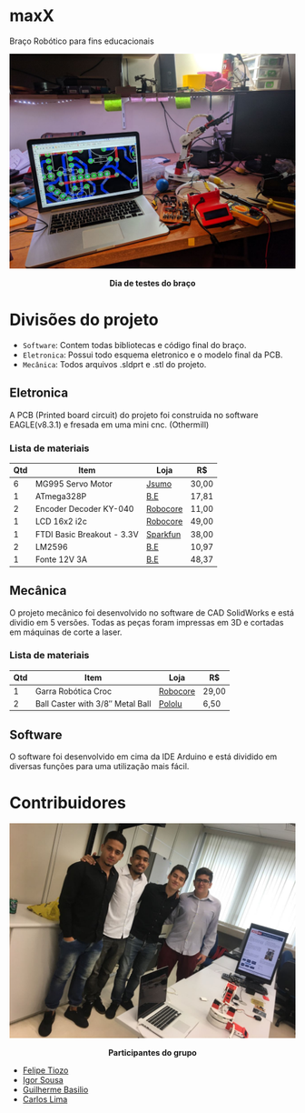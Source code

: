 # maxX
Braço Robótico para fins educacionais
<div style="align=middle"><img src ="https://github.com/felipetiozo/maxX/blob/master/Midia%20/Teste%20da%20PCB.jpeg" /></div>
<p align="center";> <b> Dia de testes do braço </b> </p>

# Divisões do projeto
* `Software`: Contem todas bibliotecas e código final do braço.
* `Eletronica`: Possui todo esquema eletronico e o modelo final da PCB.
* `Mecânica`: Todos arquivos .sldprt e .stl do projeto.


## Eletronica
A PCB (Printed board circuit) do projeto foi construida no software EAGLE(v8.3.1) e fresada em uma mini cnc. (Othermill)
### Lista de materiais 
| Qtd | Item | Loja | R$ |
|-----|------|-----|-----|
| 6 | MG995 Servo Motor | [Jsumo](http://www.jsumo.com/mg995-metal-gear-rc-servo-motor-towerpro) | 30,00 | 
| 1 | ATmega328P | [B.E](http://www.baudaeletronica.com.br/kit-arduino-atmega328p-bootloader.html) | 17,81 | 
| 2 | Encoder Decoder KY-040 | [Robocore](https://www.pololu.com/product/713) | 11,00 | 
| 1 | LCD 16x2 i2c | [Robocore](https://www.robocore.net/loja/produtos/lcd-16x2-5v-com-interface-i2c.html) | 49,00 | 
| 1 | FTDI Basic Breakout - 3.3V | [Sparkfun](https://www.sparkfun.com/products/9873) | 38,00 | 
| 2 | LM2596 | [B.E](http://www.baudaeletronica.com.br/modulo-regulador-de-tensao-lm2596.html) | 10,97 | 
| 1 | Fonte 12V 3A | [B.E](http://www.baudaeletronica.com.br/fonte-chaveada-12vdc-3a.html) | 48,37 | 


## Mecânica
O projeto mecânico foi desenvolvido no software de CAD SolidWorks e está dividio em 5 versões. Todas as peças foram impressas em 3D e cortadas em máquinas de corte a laser.

### Lista de materiais
| Qtd | Item | Loja | R$ |
|-----|------|-----|-----|
| 1 | Garra Robótica Croc | [Robocore](https://www.robocore.net/loja/produtos/garra-robotica-croc.html) | 29,00 | 
| 2 | Ball Caster with 3/8″ Metal Ball | [Pololu](https://www.pololu.com/product/951) | 6,50 | 


## Software
O software foi desenvolvido em cima da IDE Arduino e está dividido em diversas funções para uma utilização mais fácil.

# Contribuidores

<div style="align=middle"><img src ="https://github.com/felipetiozo/maxX/blob/master/Midia%20/Grupo.jpeg" /></div>
<p align="center";> <b> Participantes do grupo </b> </p>


* [Felipe Tiozo](https://github.com/felipetiozo)
* [Igor Sousa](https://www.linkedin.com/in/igorsousa/)
* [Guilherme Basilio](https://www.facebook.com/guilherme.basilio.969)
* [Carlos Lima](https://www.facebook.com/profile.php?id=100004150566418)
